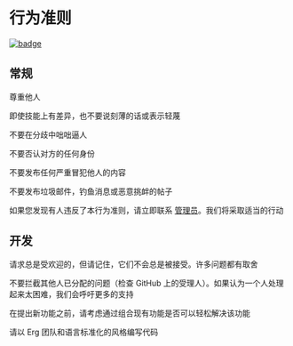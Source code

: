 # 行为准则

[![badge](https://img.shields.io/endpoint.svg?url=https%3A%2F%2Fgezf7g7pd5.execute-api.ap-northeast-1.amazonaws.com%2Fdefault%2Fsource_up_to_date%3Fowner%3Derg-lang%26repos%3Derg%26ref%3Dmain%26path%3DCODE_OF_CONDUCT.md%26commit_hash%3D3ace818c1055f22f9cbe71e00f31c0aa784d52b6)
](https://gezf7g7pd5.execute-api.ap-northeast-1.amazonaws.com/default/source_up_to_date?owner=erg-lang&repos=erg&ref=main&path=CODE_OF_CONDUCT.md&commit_hash=3ace818c1055f22f9cbe71e00f31c0aa784d52b6)

## 常规

尊重他人

即使技能上有差异，也不要说刻薄的话或表示轻蔑

不要在分歧中咄咄逼人

不要否认对方的任何身份

不要发布任何严重冒犯他人的内容

不要发布垃圾邮件，钓鱼消息或恶意挑衅的帖子

如果您发现有人违反了本行为准则，请立即联系 [管理员](mailto:moderation.erglang@gmail.com)。我们将采取适当的行动

## 开发

请求总是受欢迎的，但请记住，它们不会总是被接受。许多问题都有取舍

不要拦截其他人已分配的问题（检查 GitHub 上的受理人）。如果认为一个人处理起来太困难，我们会呼吁更多的支持

在提出新功能之前，请考虑通过组合现有功能是否可以轻松解决该功能

请以 Erg 团队和语言标准化的风格编写代码
